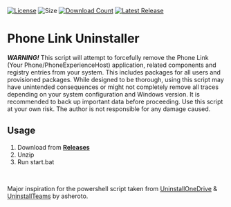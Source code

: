 [![License](https://img.shields.io/github/license/mirbyte/Phone-Link-Uninstaller?color=0078D7)](https://raw.githubusercontent.com/mirbyte/Phone-Link-Uninstaller/master/LICENSE)
![Size](https://img.shields.io/github/repo-size/mirbyte/Phone-Link-Uninstaller?label=size&color=0078D7)
[![Download Count](https://img.shields.io/github/downloads/mirbyte/Phone-Link-Uninstaller/total?color=0078D7)](https://github.com/mirbyte/Phone-Link-Uninstaller/releases/latest)
[![Latest Release](https://img.shields.io/github/release/mirbyte/Phone-Link-Uninstaller.svg?color=0078D7)](https://github.com/mirbyte/Phone-Link-Uninstaller/releases/latest)

# Phone Link Uninstaller
***WARNING!*** This script will attempt to forcefully remove the Phone Link (Your Phone/PhoneExperienceHost) application, related components and registry entries from your system. This includes packages for all users and provisioned packages.
While designed to be thorough, using this script may have unintended consequences or might not completely remove all traces depending on your system configuration and Windows version. It is recommended to back up important data before proceeding.
Use this script at your own risk. The author is not responsible for any damage caused.

## Usage
1. Download from **[Releases](https://github.com/mirbyte/Phone-Link-Uninstaller/releases/latest)**
2. Unzip
3. Run start.bat

<br>

Major inspiration for the powershell script taken from [UninstallOneDrive](https://github.com/asheroto/UninstallOneDrive) & [UninstallTeams](https://github.com/asheroto/UninstallTeams) by asheroto.
